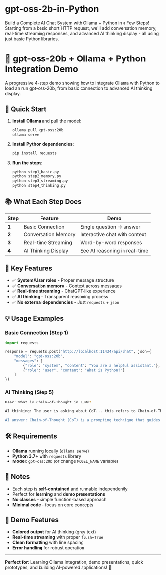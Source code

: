 # gpt-oss-2b-in-Python
Build a Complete AI Chat System with Ollama + Python in a Few Steps! Starting from a basic short HTTP request, we'll add conversation memory, real-time streaming responses, and advanced AI thinking display - all using just basic Python libraries. 

# 🤖 gpt-oss-20b + Ollama + Python Integration Demo

A progressive 4-step demo showing how to integrate Ollama with Python to load an run gpt-oss-20b, from basic connection to advanced AI thinking display.

## 🚀 Quick Start

1. **Install Ollama** and pull the model:
   ```bash
   ollama pull gpt-oss:20b
   ollama serve
   ```

2. **Install Python dependencies**:
   ```bash
   pip install requests
   ```

3. **Run the steps**:
   ```bash
   python step1_basic.py
   python step2_memory.py
   python step3_streaming.py
   python step4_thinking.py
   ```

## 📚 What Each Step Does

| Step | Feature | Demo |
|------|---------|------|
| **1** | Basic Connection | Single question → answer |
| **2** | Conversation Memory | Interactive chat with context |
| **3** | Real-time Streaming | Word-by-word responses |
| **4** | AI Thinking Display | See AI reasoning in real-time |

## 🎯 Key Features

- ✅ **System/User roles** - Proper message structure
- ✅ **Conversation memory** - Context across messages  
- ✅ **Real-time streaming** - ChatGPT-like experience
- ✅ **AI thinking** - Transparent reasoning process
- ✅ **No external dependencies** - Just `requests` + `json`

## 💡 Usage Examples

### Basic Connection (Step 1)
```python
import requests

response = requests.post("http://localhost:11434/api/chat", json={
    "model": "gpt-oss:20b",
    "messages": [
        {"role": "system", "content": "You are a helpful assistant."},
        {"role": "user", "content": "What is Python?"}
    ]
})
```

### AI Thinking (Step 5)
```bash
User: What is Chain-of-Thought in LLMs?

AI thinking: The user is asking about CoT... this refers to Chain-of-Thought prompting... it's a technique that helps LLMs reason step by step...

AI answer: Chain-of-Thought (CoT) is a prompting technique that guides LLMs to show their reasoning steps before providing a final answer.
```

## 🛠️ Requirements

- **Ollama** running locally (`ollama serve`)
- **Python 3.7+** with `requests` library
- **Model**: `gpt-oss:20b` (or change `MODEL_NAME` variable)

## 📝 Notes

- Each step is **self-contained** and runnable independently
- Perfect for **learning** and **demo presentations**
- **No classes** - simple function-based approach
- **Minimal code** - focus on core concepts

## 🎨 Demo Features

- **Colored output** for AI thinking (gray text)
- **Real-time streaming** with proper `flush=True`
- **Clean formatting** with line spacing
- **Error handling** for robust operation

---

**Perfect for**: Learning Ollama integration, demo presentations, quick prototypes, and building AI-powered applications! 🚀
